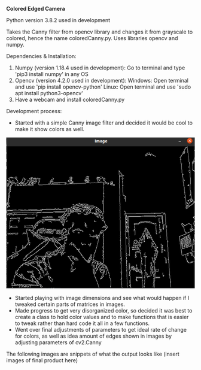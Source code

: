 **Colored Edged Camera**

Python version 3.8.2 used in development

Takes the Canny filter from opencv library and changes it from grayscale to
colored, hence the name coloredCanny.py. Uses libraries opencv and numpy.


Dependencies & Installation:

  1. Numpy (version 1.18.4 used in development):
      Go to terminal and type 'pip3 install numpy' in any OS
  2. Opencv (version 4.2.0 used in development):
      Windows: Open terminal and use 'pip install opencv-python'
      Linux: Open terminal and use 'sudo apt install python3-opencv'
  3. Have a webcam and install coloredCanny.py



Development process:
- Started with a simple Canny image filter and decided it would be cool to make
  it show colors as well.

![](CannyImageNoColor.png)

- Started playing with image dimensions and see what would happen if I tweaked
  certain parts of matrices in images.
- Made progress to get very disorganized color, so decided it was best to create
  a class to hold color values and to make functions that is easier to tweak
  rather than hard code it all in a few functions.
- Went over final adjustments of parameters to get ideal rate of change for colors,
  as well as idea amount of edges shown in images by adjusting parameters of cv2.Canny

The following images are snippets of what the output looks like
(insert images of final product here)
